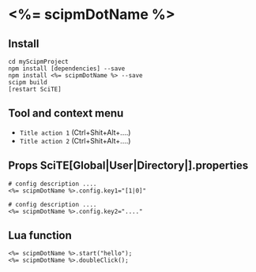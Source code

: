 # <%= scipmDotName %>## Install```cd myScipmProjectnpm install [dependencies] --savenpm install <%= scipmDotName %> --savescipm build[restart SciTE]```## Tool and context menu- ``Title action 1`` (Ctrl+Shit+Alt+....)- ``Title action 2`` (Ctrl+Shit+Alt+....)## Props SciTE[Global|User|Directory|].properties```# config description ....<%= scipmDotName %>.config.key1="[1|0]"# config description ....<%= scipmDotName %>.config.key2="...."```## Lua function```<%= scipmDotName %>.start("hello");<%= scipmDotName %>.doubleClick();```